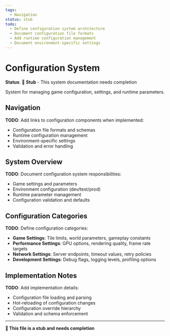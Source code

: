 ```yaml
---
tags:
  - Navigation
status: stub
todo:
  - Define configuration system architecture
  - Document configuration file formats
  - Add runtime configuration management
  - Document environment-specific settings
---
```


# Configuration System

**Status**: 🚧 **Stub** - This system documentation needs completion

System for managing game configuration, settings, and runtime parameters.

## Navigation

**TODO**: Add links to configuration components when implemented:
- Configuration file formats and schemas
- Runtime configuration management
- Environment-specific settings
- Validation and error handling

## System Overview

**TODO**: Document configuration system responsibilities:
- Game settings and parameters
- Environment configuration (dev/test/prod)
- Runtime parameter management
- Configuration validation and defaults

## Configuration Categories

**TODO**: Define configuration categories:
- **Game Settings**: Tile limits, world parameters, gameplay constants
- **Performance Settings**: GPU options, rendering quality, frame rate targets
- **Network Settings**: Server endpoints, timeout values, retry policies
- **Development Settings**: Debug flags, logging levels, profiling options

## Implementation Notes

**TODO**: Add implementation details:
- Configuration file loading and parsing
- Hot-reloading of configuration changes
- Configuration override hierarchy
- Validation and schema enforcement

---

**🚧 This file is a stub and needs completion**